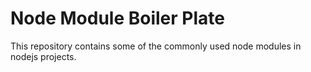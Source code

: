 # Node Module Boiler Plate 

This repository contains some of the commonly used node modules in nodejs projects.